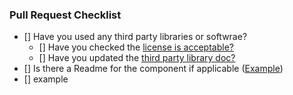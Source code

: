 ### Pull Request Checklist ###
- [] Have you used any third party libraries or softwrae?
  - [] Have you checked the [license is acceptable?](https://github.com/sardap/Capstone-2019-Data-Sharing/wiki/%2384_spike_acceptable_licenses)
  - [] Have you updated the [third party library doc?](https://docs.google.com/spreadsheets/d/1JBfES5GyR0PX2k0xXWG1XyFLgJ7_VYJK9HWqUOIve1s/edit#gid=0)
- [] Is there a Readme for the component if applicable ([Example](https://github.com/sardap/Capstone-2019-Data-Sharing/tree/issue%23109/src/BCF/Fetcher))
- [] example

